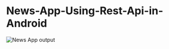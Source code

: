 # News-App-Using-Rest-Api-in-Android
![News App output](https://user-images.githubusercontent.com/81187698/137711953-87900c80-85a6-4dfc-9080-22f714a22814.PNG)
